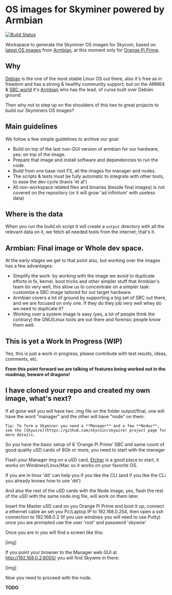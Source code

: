 # OS images for Skyminer powered by Armbian

[![Build Status](https://travis-ci.org/simelo/skybian.svg?branch=develop)](https://travis-ci.org/simelo/skybian)

Workspace to generate the Skyminer OS images for Skycoin, based on [latest OS images](https://www.armbian.com/orange-pi-prime/) from [Armbian](https://www.armbian.com/), at this moment only for  [Orange Pi Prime](http://www.orangepi.org/OrangePiPrime/).

## Why

[Debian](https://www.debian.org) is the one of the most stable Linux OS out there, also it's free as in freedom and has a strong & healthy community support; but on the ARM64 & [SBC world](https://en.wikipedia.org/wiki/Single-board_computer) it's [Armbian](https://www.armbian.com/) who has the lead, of curse built over Debian ground.

Then why not to step up on the shoulders of this two to great projects to build our Skyminers OS images?

## Main guidelines

We follow a few simple guidelines to archive our goal:

* Build on top of the last non-GUI version of armbian for our hardware, yes: on top of the image.
* Prepare that image and install software and dependencies to run the code.
* Build from one base root FS, all the images for manager and nodes.
* The scripts & tests must be fully automatic to integrate with other tools, to ease the dev cycle (travis 'et al')
* All non-workspace related files and binaries (beside final images) is not covered on the repository (or it will grow 'ad infinitum' with useless data)

## Where is the data

When you run the build.sh script it will create a ```output``` directory with all the relevant data on it, we fetch all needed tools from the internet; that's it.

## Armbian: Final image or Whole dev space.

At the early stages we get to that point also, but working over the images has a few advantages:

* Simplify the work: by working with the image we avoid to duplicate efforts in fs, kernel, boot tricks and other simpler stuff that Armbian's team do very well, this allow us to concentrate on a simpler task: customize a SBC image tailored for out target hardware.
* Armbian covers a lot of ground by supporting a big set of SBC out there, and we are focused on only one. If they do they job very well whey do we need to duplicate it?
* Working over a system image is easy (yes, a lot of people think the contrary) the GNU/Linux tools are out there and forensic people know them well.

## This is yet a Work In Progress (WIP)

Yes, this is just a work in progress, please contribute with test results, ideas, comments, etc.

**From this point forward we are talking of features being worked out in the roadmap, beware of dragons!**

## I have cloned your repo and created my own image, what's next?

If all gone well you will have two .img file on the folder output/final, one will have the word "manager" and the other will have "node" on them.

`Tip: To form a Skyminer you need a **Manager** and a few **Nodes**, see the [Skywire](https://github.com/skycoin/skywire) project page for more details.`

So you have the basic setup of 8 'Orange Pi Prime' SBC and same count of good quality uSD cards of 8Gb or more, you need to start with the manager

Flash your Manager img on a uSD card, [Etcher](https://etcher.io) is a good place to start, it works on Windows/Linux/Mac so it works on your favorite OS.

If you are in linux 'dd' can help you if you like the CLI (and if you like the CLi you already knows how to use 'dd')

And also the rest of the uSD cards with the Node image, yes, flash the rest of the uSD with the same node.img file, will work on them later.

Insert the Master uSD card on you Orange Pi Prime and boot it up, connect a ethernet cable an set you Pc/Laptop IP to 192.168.0.254, then open a ssh connection to 192.168.0.2 (If you use windows you will need to use Putty) once you are prompted use the user 'root' and password 'skywire' 

Once you are in you will find a screen like this:

[img]

If you point your browser to the Manager web GUI at http://192.168.0.2:8000/ you will find Skywire in there:

[img]

Now you need to proceed with the node.

**TODO**